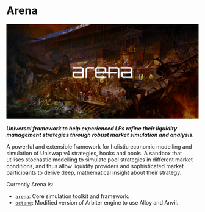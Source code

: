 # Arena

![image](https://github.com/arena-rs/.github/blob/main/arena_banner.png)

***Universal framework to help experienced LPs refine their liquidity management strategies through robust market simulation and analysis.***

A powerful and extensible framework for holistic economic modelling and simulation of Uniswap v4 strategies, hooks and pools. A sandbox that utilises stochastic modelling to simulate pool strategies in different market conditions, and thus allow liquidity providers and sophisticated market participants to derive deep, mathematical insight about their strategy.

Currently Arena is:
* [`arena`](https://github.com/arena-rs/arena): Core simulation toolkit and framework.
* [`octane`](https://github.com/arena-rs/octane): Modified version of Arbiter engine to use Alloy and Anvil.
